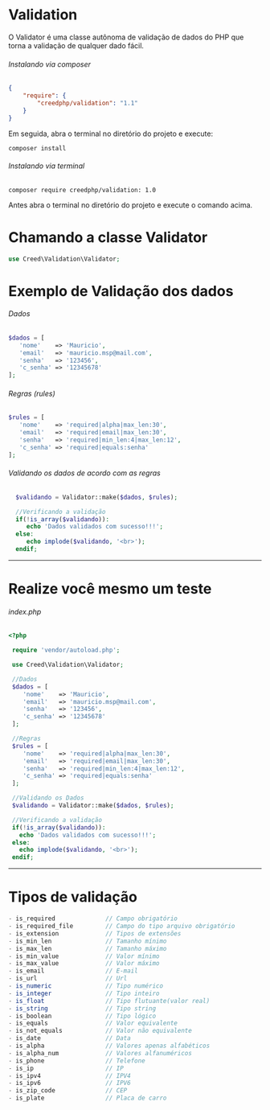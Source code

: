 # Validation

O Validator é uma classe autônoma de validação de dados do PHP que torna a validação de qualquer dado fácil.

###### Instalando via composer

``` json
{
    "require": {
        "creedphp/validation": "1.1"
    }
}
```

Em seguida, abra o terminal no diretório do projeto e execute:

``` 
composer install
```

###### Instalando via terminal 

```
composer require creedphp/validation: 1.0
```
Antes abra o terminal no diretório do projeto e execute o comando acima. 


# Chamando a classe Validator

``` php
use Creed\Validation\Validator;
```

# Exemplo de Validação dos dados

###### Dados

``` php
$dados = [
   'nome'    => 'Mauricio',
   'email'   => 'mauricio.msp@mail.com',
   'senha'   => '123456',
   'c_senha' => '12345678'
];
```

###### Regras (rules)

``` php
$rules = [
   'nome'    => 'required|alpha|max_len:30',
   'email'   => 'required|email|max_len:30',
   'senha'   => 'required|min_len:4|max_len:12',
   'c_senha' => 'required|equals:senha'
];
 ```
 
 ###### Validando os dados de acordo com as regras
 
 ``` php
   $validando = Validator::make($dados, $rules);

   //Verificando a validação
   if(!is_array($validando)):
      echo 'Dados validados com sucesso!!!';
   else:
      echo implode($validando, '<br>');
   endif; 
 ```
 
 ***
 
 # Realize você mesmo um teste
 
 ###### index.php
 
 ``` php
 <?php
 
  require 'vendor/autoload.php';
 
  use Creed\Validation\Validator;
 
  //Dados
  $dados = [
     'nome'    => 'Mauricio',
     'email'   => 'mauricio.msp@mail.com',
     'senha'   => '123456',
     'c_senha' => '12345678'
  ];

  //Regras
  $rules = [
     'nome'    => 'required|alpha|max_len:30',
     'email'   => 'required|email|max_len:30',
     'senha'   => 'required|min_len:4|max_len:12',
     'c_senha' => 'required|equals:senha'
  ];

  //Validando os Dados
  $validando = Validator::make($dados, $rules);

  //Verificando a validação
  if(!is_array($validando)):
    echo 'Dados validados com sucesso!!!';
  else:
    echo implode($validando, '<br>');
  endif; 
```

***

# Tipos de validação

``` php
- is_required              // Campo obrigatório
- is_required_file         // Campo do tipo arquivo obrigatório
- is_extension             // Tipos de extensões
- is_min_len               // Tamanho mínimo
- is_max_len               // Tamanho máximo
- is_min_value             // Valor mínimo
- is_max_value             // Valor máximo
- is_email                 // E-mail
- is_url                   // Url
- is_numeric               // Tipo numérico
- is_integer               // Tipo inteiro
- is_float                 // Tipo flutuante(valor real)
- is_string                // Tipo string
- is_boolean               // Tipo lógico
- is_equals                // Valor equivalente
- is_not_equals            // Valor não equivalente
- is_date                  // Data
- is_alpha                 // Valores apenas alfabéticos 
- is_alpha_num             // Valores alfanuméricos
- is_phone                 // Telefone
- is_ip                    // IP
- is_ipv4                  // IPV4
- is_ipv6                  // IPV6
- is_zip_code              // CEP
- is_plate                 // Placa de carro
